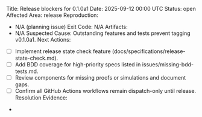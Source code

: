 Title: Release blockers for 0.1.0a1
Date: 2025-09-12 00:00 UTC
Status: open
Affected Area: release
Reproduction:
  - N/A (planning issue)
Exit Code: N/A
Artifacts:
  - N/A
Suspected Cause: Outstanding features and tests prevent tagging v0.1.0a1.
Next Actions:
  - [ ] Implement release state check feature (docs/specifications/release-state-check.md).
  - [ ] Add BDD coverage for high-priority specs listed in issues/missing-bdd-tests.md.
  - [ ] Review components for missing proofs or simulations and document gaps.
  - [ ] Confirm all GitHub Actions workflows remain dispatch-only until release.
Resolution Evidence:
  -
